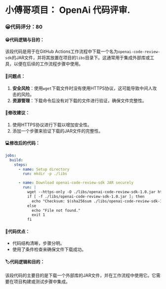 # 小傅哥项目： OpenAi 代码评审.
### 😀代码评分：80
#### 😀代码逻辑与目的：
该段代码是用于在GitHub Actions工作流程中下载一个名为`openai-code-review-sdk`的JAR文件，并将其放置在项目的`libs`目录下。这通常用于集成外部库或工具，以便在后续的工作流程步骤中使用。

#### 🤔问题点：
1. **安全风险**：使用`wget`下载文件时没有使用HTTPS协议，这可能导致中间人攻击的风险。
2. **资源管理**：下载命令后没有对下载的文件进行验证，确保文件完整性。

#### 🎯修改建议：
1. 使用HTTPS协议进行下载以增加安全性。
2. 添加一个步骤来验证下载的JAR文件的完整性。

#### 💻修改后的代码：
```yaml
jobs:
  build:
    steps:
      - name: Setup directory
        run: mkdir -p ./libs

      - name: Download openai-code-review-sdk JAR securely
        run: |
          wget --https-only -O ./libs/openai-code-review-sdk-1.0.jar https://github.com/zhaomo08/openai-code-review-log/releases/download/v1.0/openai-code-review-sdk-1.0.jar
          if [ -f ./libs/openai-code-review-sdk-1.0.jar ]; then
            echo "Checksum: $(sha256sum ./libs/openai-code-review-sdk-1.0.jar)"
          else
            echo "File not found."
            exit 1
          fi
```

#### 🌟代码优点：
- 代码结构清晰，步骤分明。
- 使用了条件检查来确保文件下载成功。

#### 🏷️代码逻辑和目的：
该段代码的主要目的是下载一个外部库的JAR文件，并在工作流程中使用它。它需要在项目构建或测试步骤中集成。